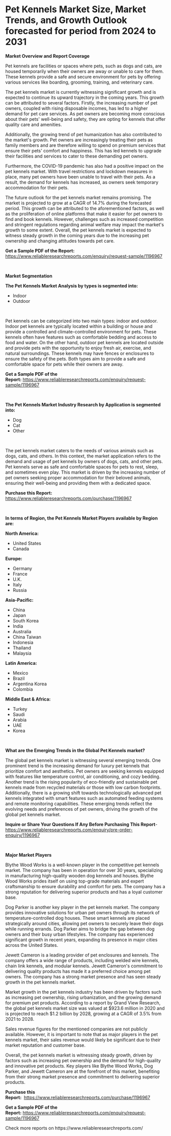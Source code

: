 <p><h1>Pet Kennels Market Size, Market Trends, and Growth Outlook forecasted for period from 2024 to 2031</h1></p><p><strong>Market Overview and Report Coverage</strong></p>
<p><p>Pet kennels are facilities or spaces where pets, such as dogs and cats, are housed temporarily when their owners are away or unable to care for them. These kennels provide a safe and secure environment for pets by offering various services like boarding, grooming, training, and veterinary care.</p><p>The pet kennels market is currently witnessing significant growth and is expected to continue its upward trajectory in the coming years. This growth can be attributed to several factors. Firstly, the increasing number of pet owners, coupled with rising disposable incomes, has led to a higher demand for pet care services. As pet owners are becoming more conscious about their pets' well-being and safety, they are opting for kennels that offer quality care and amenities.</p><p>Additionally, the growing trend of pet humanization has also contributed to the market's growth. Pet owners are increasingly treating their pets as family members and are therefore willing to spend on premium services that ensure their pets' comfort and happiness. This has led kennels to upgrade their facilities and services to cater to these demanding pet owners.</p><p>Furthermore, the COVID-19 pandemic has also had a positive impact on the pet kennels market. With travel restrictions and lockdown measures in place, many pet owners have been unable to travel with their pets. As a result, the demand for kennels has increased, as owners seek temporary accommodation for their pets.</p><p>The future outlook for the pet kennels market remains promising. The market is projected to grow at a CAGR of 14.7% during the forecasted period. This growth can be attributed to the aforementioned factors, as well as the proliferation of online platforms that make it easier for pet owners to find and book kennels. However, challenges such as increased competition and stringent regulations regarding animal welfare may impact the market's growth to some extent. Overall, the pet kennels market is expected to witness steady growth in the coming years due to the increasing pet ownership and changing attitudes towards pet care.</p></p>
<p><strong>Get a Sample PDF of the Report:</strong> <a href="https://www.reliableresearchreports.com/enquiry/request-sample/1196967">https://www.reliableresearchreports.com/enquiry/request-sample/1196967</a></p>
<p>&nbsp;</p>
<p><strong>Market Segmentation</strong></p>
<p><strong>The Pet Kennels Market Analysis by types is segmented into:</strong></p>
<p><ul><li>Indoor</li><li>Outdoor</li></ul></p>
<p>&nbsp;</p>
<p><p>Pet kennels can be categorized into two main types: indoor and outdoor. Indoor pet kennels are typically located within a building or house and provide a controlled and climate-controlled environment for pets. These kennels often have features such as comfortable bedding and access to food and water. On the other hand, outdoor pet kennels are located outside and provide pets with the opportunity to enjoy fresh air, exercise, and natural surroundings. These kennels may have fences or enclosures to ensure the safety of the pets. Both types aim to provide a safe and comfortable space for pets while their owners are away.</p></p>
<p><strong>Get a Sample PDF of the Report:</strong>&nbsp;<a href="https://www.reliableresearchreports.com/enquiry/request-sample/1196967">https://www.reliableresearchreports.com/enquiry/request-sample/1196967</a></p>
<p>&nbsp;</p>
<p><strong>The Pet Kennels Market Industry Research by Application is segmented into:</strong></p>
<p><ul><li>Dog</li><li>Cat</li><li>Other</li></ul></p>
<p>&nbsp;</p>
<p><p>The pet kennels market caters to the needs of various animals such as dogs, cats, and others. In this context, the market application refers to the demand and usage of pet kennels by owners of dogs, cats, and other pets. Pet kennels serve as safe and comfortable spaces for pets to rest, sleep, and sometimes even play. This market is driven by the increasing number of pet owners seeking proper accommodation for their beloved animals, ensuring their well-being and providing them with a dedicated space.</p></p>
<p><strong>Purchase this Report:</strong>&nbsp; <a href="https://www.reliableresearchreports.com/purchase/1196967">https://www.reliableresearchreports.com/purchase/1196967</a></p>
<p>&nbsp;</p>
<p><strong>In terms of Region, the Pet Kennels Market Players available by Region are:</strong></p>
<p>
    <p> <strong> North America: </strong>
        <ul>
            <li>United States</li>
            <li>Canada</li>
        </ul>
        </p> 
    <p> <strong> Europe: </strong>
        <ul>
            <li>Germany</li>
            <li>France</li>
            <li>U.K.</li>
            <li>Italy</li>
            <li>Russia</li>
        </ul>
        </p> 
    <p> <strong> Asia-Pacific: </strong>
        <ul>
            <li>China</li>
            <li>Japan</li>
            <li>South Korea</li>
            <li>India</li>
            <li>Australia</li>
            <li>China Taiwan</li>
            <li>Indonesia</li>
            <li>Thailand</li>
            <li>Malaysia</li>
        </ul>
        </p> 
    <p> <strong> Latin America: </strong>
        <ul>
            <li>Mexico</li>
            <li>Brazil</li>
            <li>Argentina Korea</li>
            <li>Colombia</li>
        </ul>
        </p> 
    <p> <strong> Middle East & Africa: </strong>
        <ul>
            <li>Turkey</li>
            <li>Saudi</li>
            <li>Arabia</li>
            <li>UAE</li>
            <li>Korea</li>
        </ul>
    </p>
    </p>
<p>&nbsp;</p>
<p><strong>What are the Emerging Trends in the Global Pet Kennels market?</strong></p>
<p><p>The global pet kennels market is witnessing several emerging trends. One prominent trend is the increasing demand for luxury pet kennels that prioritize comfort and aesthetics. Pet owners are seeking kennels equipped with features like temperature control, air conditioning, and cozy bedding. Another trend is the rising popularity of eco-friendly and sustainable pet kennels made from recycled materials or those with low carbon footprints. Additionally, there is a growing shift towards technologically advanced pet kennels integrated with smart features such as automated feeding systems and remote monitoring capabilities. These emerging trends reflect the evolving needs and preferences of pet owners, driving the growth of the global pet kennels market.</p></p>
<p><strong>Inquire or Share Your Questions If Any Before Purchasing This Report</strong>- <a href="https://www.reliableresearchreports.com/enquiry/pre-order-enquiry/1196967">https://www.reliableresearchreports.com/enquiry/pre-order-enquiry/1196967</a></p>
<p>&nbsp;</p>
<p><strong>Major Market Players</strong></p>
<p><p>Blythe Wood Works is a well-known player in the competitive pet kennels market. The company has been in operation for over 30 years, specializing in manufacturing high-quality wooden dog kennels and houses. Blythe Wood Works prides itself on using top-grade materials and expert craftsmanship to ensure durability and comfort for pets. The company has a strong reputation for delivering superior products and has a loyal customer base.</p><p>Dog Parker is another key player in the pet kennels market. The company provides innovative solutions for urban pet owners through its network of temperature-controlled dog houses. These smart kennels are placed strategically around cities, allowing pet owners to securely leave their dogs while running errands. Dog Parker aims to bridge the gap between dog owners and their busy urban lifestyles. The company has experienced significant growth in recent years, expanding its presence in major cities across the United States.</p><p>Jewett Cameron is a leading provider of pet enclosures and kennels. The company offers a wide range of products, including welded wire kennels, chain link kennels, and modular kennels. Jewett Cameron's commitment to delivering quality products has made it a preferred choice among pet owners. The company has a strong market presence and has seen steady growth in the pet kennels market. </p><p>Market growth in the pet kennels industry has been driven by factors such as increasing pet ownership, rising urbanization, and the growing demand for premium pet products. According to a report by Grand View Research, the global pet kennels market size was valued at $923.6 million in 2020 and is projected to reach $1.2 billion by 2028, growing at a CAGR of 3.5% from 2021 to 2028.</p><p>Sales revenue figures for the mentioned companies are not publicly available. However, it is important to note that as major players in the pet kennels market, their sales revenue would likely be significant due to their market reputation and customer base.</p><p>Overall, the pet kennels market is witnessing steady growth, driven by factors such as increasing pet ownership and the demand for high-quality and innovative pet products. Key players like Blythe Wood Works, Dog Parker, and Jewett Cameron are at the forefront of this market, benefiting from their strong market presence and commitment to delivering superior products.</p></p>
<p><strong>Purchase this Report:</strong>&nbsp;&nbsp;<a href="https://www.reliableresearchreports.com/purchase/1196967">https://www.reliableresearchreports.com/purchase/1196967</a></p>
<p></p>
<p><strong>Get a Sample PDF of the Report:</strong>&nbsp;<a href="https://www.reliableresearchreports.com/enquiry/request-sample/1196967">https://www.reliableresearchreports.com/enquiry/request-sample/1196967</a></p>
<p>Check more reports on https://www.reliableresearchreports.com/</p>